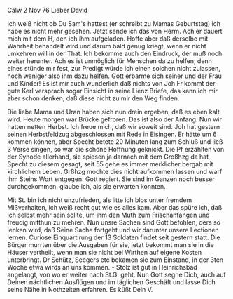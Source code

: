  Calw 2 Nov 76
Lieber David

Ich weiß nicht ob Du Sam's hattest (er schreibt zu Mamas Geburtstag) ich habe es nicht mehr gesehen. Jetzt sende ich das von Herm. Ach er dauert mich mit dem H, den ich ihm aufgeladen. Hoffe aber daß derselbe mit Wahrheit behandelt wird und darum bald genug kriegt, wenn er nicht umkehren will in der That. Ich bekomme auch den Eindruck, der muß noch weiter herunter. Ach es ist unmöglich für Menschen da zu helfen, denn eines stünde mir fest, zur Predigt würde ich einen solchen nicht zulassen, noch weniger also ihm dazu helfen. Gott erbarme sich seiner und der Frau und Kinder! 
Es ist mir auch wunderlich daß nichts von Joh Fr kommt der gute Kerl versprach sogar Einsicht in seine Lienz Briefe, das kann ich mir aber schon denken, daß diese nicht zu mir den Weg finden.

Die liebe Mama und Uran haben sich nun drein ergeben, daß es eben kalt wird. Heute morgen war Brücke gefroren. Das ist also der Anfang. Nun wir hatten netten Herbst. Ich freue mich, daß wir soweit sind. Joh hat gestern seinen Herbstfeldzug abgeschlossen mit Rede in Eisingen. Er hätte um 6 kommen können, aber Specht betete 20 Minuten lang zum Schluß und ließ 3 Verse singen, so war die schöne Hoffnung geknickt. Die Pf erzählten von der Synode allerhand, sie spiesen ja darnach mit dem Großhzg da hat Specht zu diesem gesagt, seit 55 gehe es immer merklicher bergab mit kirchlichem Leben. Grßhzg mochte dies nicht aufkommen lassen und warf ihm Steins Wort entgegen: Gott regiert. Sie sind im Ganzen noch besser durchgekommen, glaube ich, als sie erwarten konnten.

Mit St. bin ich nicht unzufrieden, als litte ich blos unter fremdem Mißverhalten, ich weiß recht gut wie es alles kam. Aber das spüre ich, daß ich selbst mehr sein sollte, um ihm den Muth zum Frischanfangen und freudig mitthun zu mehren. Nun unsre Sachen sind Gott befohlen, ders so lenken wird, daß Seine Sache fortgeht und wir darunter unsere Lectionen lernen. 
Curiose Einquartirung der 13 Soldaten findet seit gestern statt. Die Bürger murrten über die Ausgaben für sie, jetzt bekommt man sie in die Häuser vertheilt, wenn man sie nicht bei Wirthen auf eigene Kosten unterbringt. Dr Schütz, Seegers etc bekamen sie zum Einstand, in der 3ten Woche etwa wirds an uns kommen. - Stolz ist gut in Heinrichsbad angelangt, von wo er weiter nach St.G. geht. Nun Gott segne Dich, auch auf Deinen nächtlichen Ausflügen und im täglichen Geschäft und lasse Dich seine Nähe in Nothzeiten erfahren.  Es küßt Dein V.
